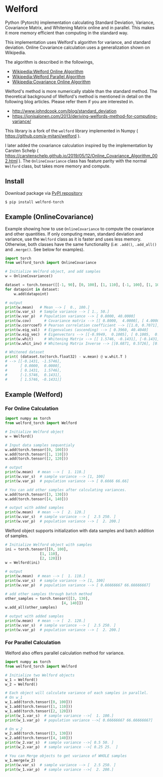 # Welford
Python (Pytorch) implementation calculating Standard Deviation, Variance,
Covariance Matrix, and Whitening Matrix online and in parallel. This makes it
more memory efficient than computing in the standard way.

This implementation uses Welford's algorithm for variance, and standard
deviation. Online Covariance calculation uses a generalization shown on Wikipedia.

The algorithm is described in the followings,

* [Wikipedia:Welford Online Algorithm](https://en.wikipedia.org/wiki/Algorithms_for_calculating_variance#Online_algorithm)
* [Wikipedia:Welford Parallel Algorithm](https://en.wikipedia.org/wiki/Algorithms_for_calculating_variance#Parallel_algorithm)
* [Wikipedia:Covariance Online Algorithm](https://en.wikipedia.org/wiki/Algorithms_for_calculating_variance#Online)

Welford's method is more numerically stable than the standard method. The theoretical background of Welford's method is mentioned in detail on the following blog articles. Please refer them if you are interested in.

* http://www.johndcook.com/blog/standard_deviation
* https://jonisalonen.com/2013/deriving-welfords-method-for-computing-variance/

This library is a fork of the `welford` library implemented in Numpy ( https://github.com/a-mitani/welford ).

I later added the covariance calculation inspired by the implementation by Carsten Schelp (
https://carstenschelp.github.io/2019/05/12/Online_Covariance_Algorithm_002.html
). The `OnlineCovariance` class has feature parity with the normal `Welford` class,
but takes more memory and compute.

## Install
Download package via [PyPI repository](https://pypi.org/project/welford-torch/)
```
$ pip install welford-torch
```

## Example (OnlineCovariance)

Example showing how to use `OnlineCovariance` to compute the covariance and
other quantities. If only computing mean, standard deviation and variance, use
the `Welford` class as it is faster and uses less memory. Otherwise, both
classes have the same functionality
(i.e: `.add()`, `.add_all()` and `.merge()`. See below for examples).

```python
import torch
from welford_torch import OnlineCovariance

# Initialize Welford object, and add samples
w = OnlineCovariance()

dataset = torch.tensor([[-1, 90], [0, 100], [1, 110], [-1, 100], [1, 100]])
for datapoint in dataset:
    w.add(datapoint)

# output
print(w.mean)   # Mean --> [  0., 100.]
print(w.var_s)  # Sample variance --> [ 1., 50.]
print(w.var_p)  # Population variance --> [ 0.8000, 40.0000]
print(w.cov)      # Covariance matrix --> [[ 0.8000,  4.0000], [ 4.0000, 40.0000]]
print(w.corrcoef) # Pearson correlation coefficient --> [[1.0, 0.7071], [0.7071, 1.0000]]
print(w.eig_val)  # Eigenvalues (ascending) --> [ 0.3960, 40.4040]
print(w.eig_vec)  # Eigenvectors --> [[-0.9949,  0.1005], [ 0.1005,  0.9949]]
print(w.whit)     # Whitening Matrix --> [[ 1.5746, -0.1431], [-0.1431,  0.1718]]
print(w.whit_inv) # Whitening Matrix Inverse --> [[0.6871, 0.5726], [0.5726, 6.2986]]

# Whitened dataset
print( (dataset.to(torch.float32) - w.mean) @ w.whit.T )
# --> [[-0.1431, -1.5746],
#      [ 0.0000,  0.0000],
#      [ 0.1431,  1.5746],
#      [-1.5746,  0.1431],
#      [ 1.5746, -0.1431]]
```

## Example (Welford)
### For Online Calculation
```python
import numpy as torch
from welford_torch import Welford

# Initialize Welford object
w = Welford()

# Input data samples sequentialy
w.add(torch.tensor([0, 100]))
w.add(torch.tensor([1, 110]))
w.add(torch.tensor([2, 120]))

# output
print(w.mean)  # mean --> [  1. 110.]
print(w.var_s)  # sample variance --> [1, 100]
print(w.var_p)  # population variance --> [ 0.6666 66.66]

# You can add other samples after calculating variances.
w.add(torch.tensor([3, 130]))
w.add(torch.tensor([4, 140]))

# output with added samples
print(w.mean)  # mean --> [  2. 120.]
print(w.var_s)  # sample variance --> [  2.5 250. ]
print(w.var_p)  # population variance --> [  2. 200.]
```

Welford object supports initialization with data samples and batch addition of samples.
```python
# Initialize Welford object with samples
ini = torch.tensor([[0, 100],
                [1, 110],
                [2, 120]])
w = Welford(ini)

# output
print(w.mean)  # mean --> [  1. 110.]
print(w.var_s)  # sample variance --> [1, 100]
print(w.var_p)  # population variance --> [ 0.66666667 66.66666667]

# add other samples through batch method
other_samples = torch.tensor([[3, 130],
                          [4, 140]])
w.add_all(other_samples)

# output with added samples
print(w.mean)  # mean --> [  2. 120.]
print(w.var_s)  # sample variance --> [  2.5 250. ]
print(w.var_p)  # population variance --> [  2. 200.]
```

### For Parallel Calculation
Welford also offers parallel calculation method for variance.
```python
import numpy as torch
from welford_torch import Welford

# Initialize two Welford objects
w_1 = Welford()
w_2 = Welford()

# Each object will calculate variance of each samples in parallel.
# On w_1
w_1.add(torch.tensor([0, 100]))
w_1.add(torch.tensor([1, 110]))
w_1.add(torch.tensor([2, 120]))
print(w_1.var_s)  # sample variance -->[  1. 100.]
print(w_1.var_p)  # population variance -->[ 0.66666667 66.66666667]

# On w_2
w_2.add(torch.tensor([3, 130]))
w_2.add(torch.tensor([4, 140]))
print(w_2.var_s)  # sample variance -->[ 0.5 50. ]
print(w_2.var_p)  # sample variance -->[ 0.25 25.  ]

# You can Merge objects to get variance of WHOLE samples
w_1.merge(w_2)
print(w.var_s)  # sample variance --> [  2.5 250. ]
print(w_1.var_p)  # sample variance -->[  2. 200.]

```
